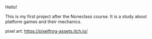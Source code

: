 Hello!

This is my first project after the Noneclass course. It is a study about platform games and their mechanics.

pixel art: https://pixelfrog-assets.itch.io/
